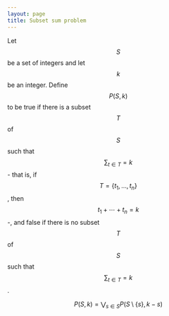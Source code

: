 ```yaml
---
layout: page
title: Subset sum problem
---
```


Let $$S$$ be a set of integers and let $$k$$ be an integer. Define
$$P(S,k)$$ to be true if there is a subset $$T$$ of $$S$$ such that
$$\sum_{t \in T} = k$$ - that is, if $$T=\{t_1,\ldots,t_n\}$$, then
$$t_1+\cdots+t_n = k$$ -, and false if there is no subset $$T$$ of $$S$$ such
that $$\sum_{t \in T} = k$$.

$$P(S,k) = \bigvee_{s \in S} P(S \setminus \{s\},k-s)$$






